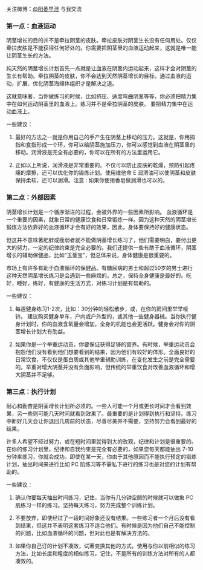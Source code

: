 关注微博：[@阳萎早泄](http://weibo.com/yangweizaoxie) 与我交流

### 第一点：血液运动

阴茎增长的目的并不是牵拉阴茎的皮肤。牵拉皮肤对阴茎生长没有任何用处。仅仅牵拉皮肤是不能获得任何好处的。你需要把阴茎里的血液运动起来，这就是唯一能让阴茎生长的方法。

纯天然的阴茎增长计划首先一点就是让血液在阴茎内运动起来，这样才会对阴茎的生长有帮助。牵拉阴茎的皮肤，你不会达到天然阴茎增长的目标。通过血液的运动，扩展、优化阴茎海绵体组织才是解决之道。

这就意味著，当你做练习的时候，比如挤压、适度弯曲阴茎等等，你必须把精力集中在如何运动阴茎里的血液上。练习并不是牵拉阴茎的皮肤。 要把精力集中在运动血液上。

一些建议：

1. 最好的方法之一就是你用自己的手产生在阴茎上移动的压力。这就是，你用拇指和食指形成一个环，你可以给阴茎施加压力，你可以感觉到血液在阴茎里的移动。润滑液是完全有必要的，你可以在所有的方法里运用它。

2. 正如以上所说，润滑液是非常重要的。不仅可以防止皮肤的乾燥，预防引起疼痛的摩擦，还可以优化你的锻炼计划。使用维他命 E 润滑油可以使阴茎和皮肤保持柔软，还可以润滑。注意 : 如果你使用香皂做润滑也可以的。

### 第二点：外部因素

阴茎增长计划是一个循序渐进的过程，会被外界的一些因素所影响。 血液循环是一个重要的因素，就象日常的健康饮食和日常锻炼一样。因为这种天然的阴茎增长锻炼方法依靠好的血液循环才会有好的效果，因此，身体要保持好的健康状态。

但这并不意味著肥胖或瘦弱者就不能做阴茎增长练习了，他们需要明白，要付出更大的努力，一定的纪律约束是完全必要的。我们还提供一些有助于血液循环，阴茎增长的辅助保健品，比如“玉茎宝”，但总体来说，身体健康是很重要的。

市场上有许多有助于血液循环的保健品。有糖尿病的男士和超过50岁的男士进行这种天然阴茎增长练习是会遇到一些麻烦的。总之，保持全身健康是最好的。吃好，睡好，练好，有健康的生活方式，对练习计划是有帮助的。

一些建议：

1. 每週健身练习1-2次，比如：30分钟的轻松散步，或，在你的房间里举举哑铃。 建议购买健身单车，户内或户外型的，或其他一些健身器械。当你执行健身计划时，你的血液含氧量会增加，全身的机能也会更活跃。健身会对你的阴茎增长计划大有助益。

2. 如果你是一个举重运动员，你要保证获得足够的营养。有时候，举重运动员会抱怨他们没有看到他们想要看到的结果，因为他们有较好的体形。全面良好的日常饮食，不仅仅是蛋白质或其他举重辅助训练，在变化发生之前是完全需要的。举重对增大阴茎并没有负面影响，但传统的举重饮食对改善血液循环和增大阴茎并不足够。

### 第三点：执行计划

耐心和勤奋是阴茎增长计划所必须的。一些人可能一个月或更长时间才会看到效果，另一些则可能几天时间就看到效果了。最重要的是计划得到执行和坚持。练习中断好几天会让你退回几周前的状态，尽善尽美并不需要，坚持努力会看到最好的结果。

许多人希望不经过努力，或在短时间里就得到大的改观，纪律和计划是很重要的。在你的练习计划里，纪律和自我约束是完全有必要的，如果您每天都能抽出 7-10 分钟来练习，你就会成功。即使在某一天，你由于其他原因而不能执行预定的锻炼计划，抽出时间来进行比如 PC 肌练习等不需私下进行的练习也是对您的计划有帮助的。

一些建议：

1. 确认你要每天抽出时间练习，记住，当你有几分钟空閒的时候就可以做象 PC 肌练习一样的练习。坚持每天练习，努力完成整个训练计划。

2. 不要放弃，即使经过了一段时间好象还没有结果。一些练习者一个月后没有看到结果，但这并不表明这套练习不适合他们。有时候是因为他们自己不能控制的问题，比如血液循环的问题，但对此也是有解决方法的。

3. 如果你自己订的计划不凑效，试著变换其他的方式。使用与你以前相似的练习方法，比如长度和粗度的相似练习，记住，不是所有的训练方法对所有的人都凑效的。
